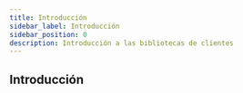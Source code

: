 ```yaml
---
title: Introducción
sidebar_label: Introducción
sidebar_position: 0
description: Introducción a las bibliotecas de clientes
---
```


## Introducción
